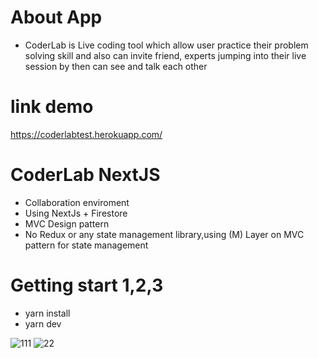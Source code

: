 # About App
- CoderLab is Live coding tool which allow user practice their problem solving skill and also can invite friend, experts jumping into their live session by then can see and talk each other

# link demo 
https://coderlabtest.herokuapp.com/

# CoderLab NextJS 
- Collaboration enviroment
- Using NextJs + Firestore
- MVC Design pattern 
- No Redux or any state management library,using (M) Layer on MVC pattern for state management

# Getting start 1,2,3

- yarn install 
- yarn dev

![111](https://user-images.githubusercontent.com/44365604/209258156-25c45703-a536-4c28-8b5d-d18ada49e68b.PNG)
![22](https://user-images.githubusercontent.com/44365604/209258169-32682f0e-834d-4998-a26b-5ec02819c170.PNG)
